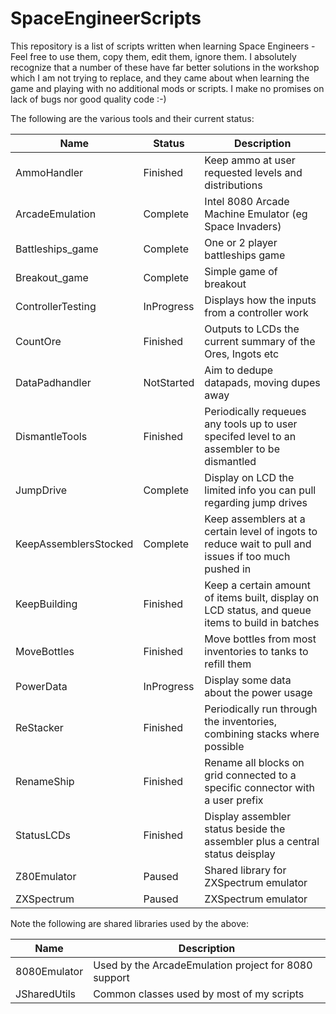 # SpaceEngineerScripts

This repository is a list of scripts written when learning Space Engineers - Feel free to use them,
copy them, edit them, ignore them. I absolutely recognize that a number of these have far better 
solutions in the workshop which I am not trying to replace, and they came about when learning the
game and playing with no additional mods or scripts. I make no promises on lack of bugs nor good
quality code :-)

The following are the various tools and their current status:

| Name | Status | Description                                               |
| ---- | ------ | --------------------------------------------------------- |
| AmmoHandler  | Finished | Keep ammo at user requested levels and distributions |
| ArcadeEmulation | Complete | Intel 8080 Arcade Machine Emulator (eg Space Invaders) |
| Battleships_game | Complete | One or 2 player battleships game |
| Breakout_game | Complete | Simple game of breakout |
| ControllerTesting | InProgress | Displays how the inputs from a controller work |
| CountOre | Finished | Outputs to LCDs the current summary of the Ores, Ingots etc |
| DataPadhandler | NotStarted | Aim to dedupe datapads, moving dupes away |
| DismantleTools | Finished | Periodically requeues any tools up to user specifed level to an assembler to be dismantled |
| JumpDrive | Complete | Display on LCD the limited info you can pull regarding jump drives |
| KeepAssemblersStocked | Complete | Keep assemblers at a certain level of ingots to reduce wait to pull and issues if too much pushed in |
| KeepBuilding | Finished | Keep a certain amount of items built, display on LCD status, and queue items to build in batches |
| MoveBottles | Finished | Move bottles from most inventories to tanks to refill them |
| PowerData | InProgress | Display some data about the power usage |
| ReStacker | Finished | Periodically run through the inventories, combining stacks where possible |
| RenameShip | Finished | Rename all blocks on grid connected to a specific connector with a user prefix |
| StatusLCDs | Finished | Display assembler status beside the assembler plus a central status deisplay |
| Z80Emulator | Paused | Shared library for ZXSpectrum emulator
| ZXSpectrum | Paused | ZXSpectrum emulator


Note the following are shared libraries used by the above:

| Name | Description                                               |
| ---- | --------------------------------------------------------- |
| 8080Emulator | Used by the ArcadeEmulation project for 8080 support |
| JSharedUtils | Common classes used by most of my scripts |
 
